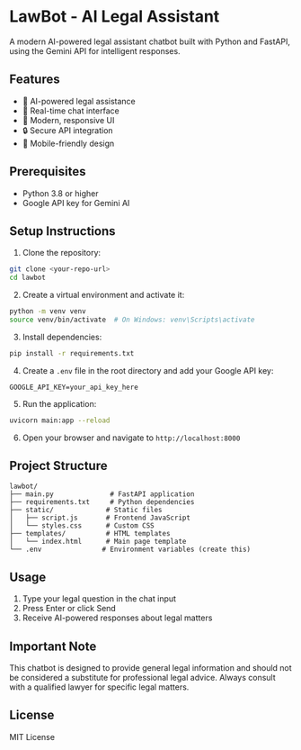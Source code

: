 # LawBot - AI Legal Assistant

A modern AI-powered legal assistant chatbot built with Python and FastAPI, using the Gemini API for intelligent responses.

## Features

- 🤖 AI-powered legal assistance
- 💬 Real-time chat interface
- 🎨 Modern, responsive UI
- 🔒 Secure API integration
- 📱 Mobile-friendly design

## Prerequisites

- Python 3.8 or higher
- Google API key for Gemini AI

## Setup Instructions

1. Clone the repository:
```bash
git clone <your-repo-url>
cd lawbot
```

2. Create a virtual environment and activate it:
```bash
python -m venv venv
source venv/bin/activate  # On Windows: venv\Scripts\activate
```

3. Install dependencies:
```bash
pip install -r requirements.txt
```

4. Create a `.env` file in the root directory and add your Google API key:
```
GOOGLE_API_KEY=your_api_key_here
```

5. Run the application:
```bash
uvicorn main:app --reload
```

6. Open your browser and navigate to `http://localhost:8000`

## Project Structure

```
lawbot/
├── main.py              # FastAPI application
├── requirements.txt     # Python dependencies
├── static/             # Static files
│   ├── script.js       # Frontend JavaScript
│   └── styles.css      # Custom CSS
├── templates/          # HTML templates
│   └── index.html      # Main page template
└── .env               # Environment variables (create this)
```

## Usage

1. Type your legal question in the chat input
2. Press Enter or click Send
3. Receive AI-powered responses about legal matters

## Important Note

This chatbot is designed to provide general legal information and should not be considered a substitute for professional legal advice. Always consult with a qualified lawyer for specific legal matters.

## License

MIT License 